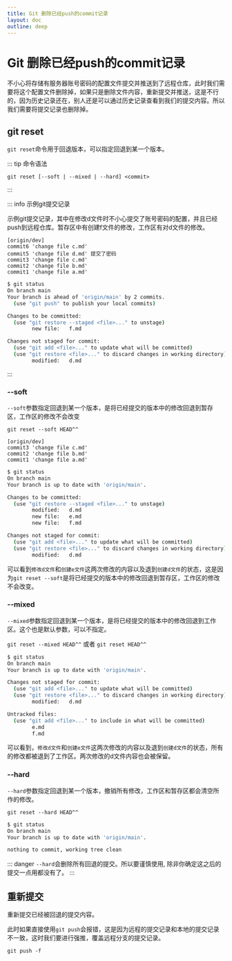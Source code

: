 ```yaml
---
title: Git 删除已经push的commit记录
layout: doc
outline: deep
---
```


# Git 删除已经push的commit记录

不小心将存储有服务器账号密码的配置文件提交并推送到了远程仓库，此时我们需要将这个配置文件删除掉，如果只是删除文件内容，重新提交并推送，这是不行的，因为历史记录还在，别人还是可以通过历史记录查看到我们的提交内容。所以我们需要将提交记录也删除掉。

## git reset

`git reset`命令用于回退版本，可以指定回退到某一个版本。

::: tip 命令语法

`git reset [--soft | --mixed | --hard] <commit>`

:::

::: info 示例git提交记录

示例git提交记录，其中在修改d文件时不小心提交了账号密码的配置，并且已经push到远程仓库。暂存区中有创建f文件的修改，工作区有对d文件的修改。

```git-graph
[origin/dev]
commit6 'change file c.md'
commit5 'change file d.md' 提交了密码
commit3 'change file c.md'
commit2 'change file b.md'
commit1 'change file a.md'
```

```bash
$ git status
On branch main
Your branch is ahead of 'origin/main' by 2 commits.
  (use "git push" to publish your local commits)

Changes to be committed:
  (use "git restore --staged <file>..." to unstage)
        new file:   f.md

Changes not staged for commit:
  (use "git add <file>..." to update what will be committed)
  (use "git restore <file>..." to discard changes in working directory)
        modified:   d.md
```

:::

### --soft

`--soft`参数指定回退到某一个版本，是将已经提交的版本中的修改回退到暂存区，工作区的修改不会改变

`git reset --soft HEAD^^`

```git-graph
[origin/dev]
commit3 'change file c.md'
commit2 'change file b.md'
commit1 'change file a.md'
```

```bash
$ git status
On branch main
Your branch is up to date with 'origin/main'.

Changes to be committed:
  (use "git restore --staged <file>..." to unstage)
        modified:   d.md
        new file:   e.md
        new file:   f.md

Changes not staged for commit:
  (use "git add <file>..." to update what will be committed)
  (use "git restore <file>..." to discard changes in working directory)
        modified:   d.md
```

可以看到`修改d文件`和`创建e文件`这两次修改的内容以及退到`创建d文件`的状态，这是因为`git reset --soft`是将已经提交的版本中的修改回退到暂存区，工作区的修改不会改变。

### --mixed

`--mixed`参数指定回退到某一个版本，是将已经提交的版本中的修改回退到工作区。这个也是默认参数，可以不指定。

`git reset --mixed HEAD^^` 或者 `git reset HEAD^^`

```bash
$ git status
On branch main
Your branch is up to date with 'origin/main'.

Changes not staged for commit:
  (use "git add <file>..." to update what will be committed)
  (use "git restore <file>..." to discard changes in working directory)
        modified:   d.md

Untracked files:
  (use "git add <file>..." to include in what will be committed)
        e.md
        f.md
```

可以看到，`修改d文件`和`创建e文件`这两次修改的内容以及退到`创建d文件`的状态，所有的修改都被退到了工作区。两次修改的d文件内容也会被保留。

### --hard

`--hard`参数指定回退到某一个版本，撤销所有修改，工作区和暂存区都会清空所作的修改。

`git reset --hard HEAD^^`

```bash
$ git status
On branch main
Your branch is up to date with 'origin/main'.

nothing to commit, working tree clean
```

::: danger
`--hard`会删除所有回退的提交。所以要谨慎使用, 除非你确定这之后的提交一点用都没有了。
:::

## 重新提交

重新提交已经被回退的提交内容。

此时如果直接使用`git push`会报错，这是因为远程的提交记录和本地的提交记录不一致，这时我们要进行强推，覆盖远程分支的提交记录。

`git push -f`
